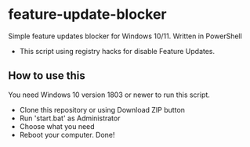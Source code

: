 # feature-update-blocker
Simple feature updates blocker for Windows 10/11. Written in PowerShell

+ This script using registry hacks for disable Feature Updates.

## How to use this
You need Windows 10 version 1803 or newer to run this script.

+ Clone this repository or using Download ZIP button
+ Run 'start.bat' as Administrator
+ Choose what you need
+ Reboot your computer. Done!
